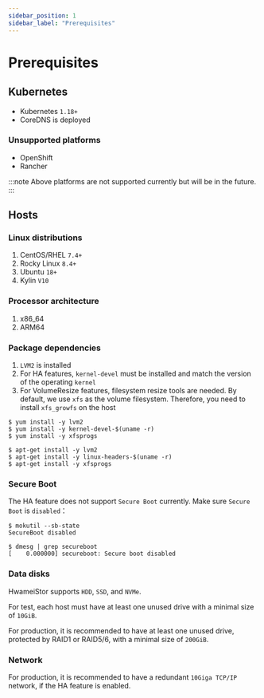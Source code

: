 ```yaml
---
sidebar_position: 1
sidebar_label: "Prerequisites"
---
```


# Prerequisites

## Kubernetes

- Kubernetes `1.18+`
- CoreDNS is deployed

### Unsupported platforms

- OpenShift
- Rancher

:::note
Above platforms are not supported currently but will be in the future.
:::

## Hosts

### Linux distributions

1. CentOS/RHEL `7.4+`
2. Rocky Linux `8.4+`
3. Ubuntu `18+`
4. Kylin `V10`

### Processor architecture

1. x86_64
1. ARM64

### Package dependencies

1. `LVM2` is installed
2. For HA features, `kernel-devel` must be installed and match the version of the operating `kernel`
3. For VolumeResize features, filesystem resize tools are needed. By default, we use `xfs`
as the volume filesystem. Therefore, you need to install `xfs_growfs` on the host


```console title="CentOS/RHEL, Rocky and Kylin"
$ yum install -y lvm2
$ yum install -y kernel-devel-$(uname -r)
$ yum install -y xfsprogs
```

```console title="Ubuntu"
$ apt-get install -y lvm2
$ apt-get install -y linux-headers-$(uname -r)
$ apt-get install -y xfsprogs
```

### Secure Boot

The HA feature does not support `Secure Boot` currently. Make sure `Secure Boot` is `disabled`：

```console
$ mokutil --sb-state
SecureBoot disabled

$ dmesg | grep secureboot
[    0.000000] secureboot: Secure boot disabled
```

### Data disks

HwameiStor supports `HDD`, `SSD`, and `NVMe`.

For test, each host must have at least one unused drive with a minimal size of `10GiB`.

For production, it is recommended to have at least one unused drive, protected by RAID1 or RAID5/6, with a minimal size of `200GiB`.

### Network

For production, it is recommended to have a redundant `10Giga TCP/IP` network, if the HA feature is enabled.
